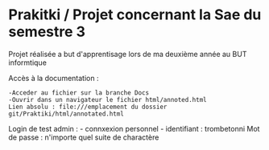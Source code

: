 # Prakitki / Projet concernant la Sae du semestre 3

Projet réalisée a but d'apprentisage lors de ma deuxième année au BUT informtique

Accès à la documentation :

    -Acceder au fichier sur la branche Docs
    -Ouvrir dans un navigateur le fichier html/annoted.html
    Lien absolu : file:///emplacement du dossier git/Praktiki/html/annotated.html

Login de test admin : 
    - connxexion personnel
    - identifiant : trombetonni  Mot de passe : n'importe quel suite de charactère 
